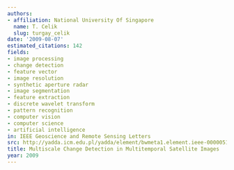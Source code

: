 ```yaml
---
authors:
- affiliation: National University Of Singapore
  name: T. Celik
  slug: turgay_celik
date: '2009-08-07'
estimated_citations: 142
fields:
- image processing
- change detection
- feature vector
- image resolution
- synthetic aperture radar
- image segmentation
- feature extraction
- discrete wavelet transform
- pattern recognition
- computer vision
- computer science
- artificial intelligence
in: IEEE Geoscience and Remote Sensing Letters
src: http://yadda.icm.edu.pl/yadda/element/bwmeta1.element.ieee-000005196725
title: Multiscale Change Detection in Multitemporal Satellite Images
year: 2009
---
```

